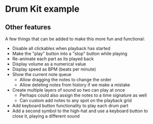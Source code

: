 # Drum Kit example

## Other features
A few things that can be added to make this more fun and functional:
- Disable all clickables when playback has started
- Make the "play" button into a "stop" button while playing
- Re-animate each part as its played back
- Display volume as a numerical value
- Display speed as BPM (beats per minute)
- Show the current note queue
   - Allow dragging the notes to change the order
   - Allow deleting notes from history if we make a mistake
- Create multiple layers of sound so two can play at once
   - Perhaps could also assign the notes to a time signature as well
   - Can custom add notes to any spot on the playback grid
- Add keyboard button functionality to play each drum part
- Add a second symbol to the high-hat and use a keyboard button to close it, playing a different sound